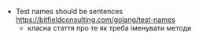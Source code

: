 - Test names should be sentences https://bitfieldconsulting.com/golang/test-names
	- класна стаття про те як треба іменувати методи